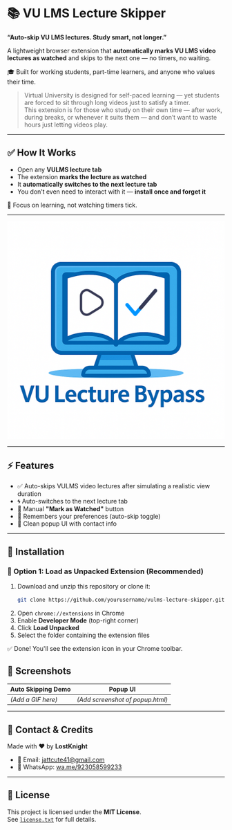 # 📚 VU LMS Lecture Skipper  
**“Auto-skip VU LMS lectures. Study smart, not longer.”**

A lightweight browser extension that **automatically marks VU LMS video lectures as watched** and skips to the next one — no timers, no waiting.

🎓 Built for working students, part-time learners, and anyone who values their time.

> Virtual University is designed for self-paced learning — yet students are forced to sit through long videos just to satisfy a timer.  
> This extension is for those who study on their own time — after work, during breaks, or whenever it suits them — and don’t want to waste hours just letting videos play.

---

## ✅ How It Works

- Open any **VULMS lecture tab**
- The extension **marks the lecture as watched**
- It **automatically switches to the next lecture tab**
- You don’t even need to interact with it — **install once and forget it**

🧠 Focus on learning, not watching timers tick.

---

![logo](icons/logo.png)

---

## ⚡ Features

- ✅ Auto-skips VULMS video lectures after simulating a realistic view duration  
- 🌀 Auto-switches to the next lecture tab  
- 🔘 Manual **"Mark as Watched"** button  
- 💾 Remembers your preferences (auto-skip toggle)  
- 🎨 Clean popup UI with contact info  

---

## 🔧 Installation

### 🔹 Option 1: Load as Unpacked Extension (Recommended)

1. Download and unzip this repository or clone it:
   ```bash
   git clone https://github.com/yourusername/vulms-lecture-skipper.git
   ```
2. Open `chrome://extensions` in Chrome  
3. Enable **Developer Mode** (top-right corner)  
4. Click **Load Unpacked**  
5. Select the folder containing the extension files  

✅ Done! You'll see the extension icon in your Chrome toolbar.



## 📸 Screenshots

| Auto Skipping Demo | Popup UI |
|--------------------|----------|
| *(Add a GIF here)* | *(Add screenshot of popup.html)* |

---

## 💬 Contact & Credits

Made with ❤️ by **LostKnight**

- 📧 Email: [jattcute41@gmail.com](mailto:jattcute41@gmail.com)  
- 💬 WhatsApp: [wa.me/923058599233](https://wa.me/923058599233)

---

## 📄 License

This project is licensed under the **MIT License**.  
See [`license.txt`](./license.txt) for full details.
